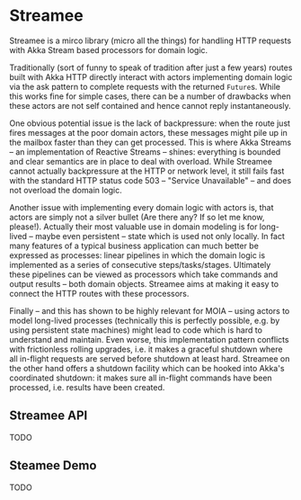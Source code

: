 # Streamee #

Streamee is a mirco library (micro all the things) for handling HTTP requests with Akka Stream based
processors for domain logic.

Traditionally (sort of funny to speak of tradition after just a few years) routes built with Akka
HTTP directly interact with actors implementing domain logic via the ask pattern to complete
requests with the returned `Future`s. While this works fine for simple cases, there can be a number
of drawbacks when these actors are not self contained and hence cannot reply instantaneously.

One obvious potential issue is the lack of backpressure: when the route just fires messages at the
poor domain actors, these messages might pile up in the mailbox faster than they can get processed.
This is where Akka Streams – an implementation of Reactive Streams – shines: everything is bounded
and clear semantics are in place to deal with overload. While Streamee cannot actually backpressure
at the HTTP or network level, it still fails fast with the standard HTTP status code 503 – "Service
Unavailable" – and does not overload the domain logic.

Another issue with implementing every domain logic with actors is, that actors are simply not a
silver bullet (Are there any? If so let me know, please!). Actually their most valuable use in
domain modeling is for long-lived – maybe even persistent – state which is used not only locally. In
fact many features of a typical business application can much better be expressed as processes: 
linear pipelines in which the domain logic is implemented as a series of consecutive
steps/tasks/stages. Ultimately these pipelines can be viewed as processors which take commands and 
output results – both domain objects. Streamee aims at making it easy to connect the HTTP routes
with these processors.

Finally – and this has shown to be highly relevant for MOIA – using actors to model long-lived
processes (technically this is perfectly possible, e.g. by using persistent state machines) might
lead to code which is hard to understand and maintain. Even worse, this implementation pattern
conflicts with frictionless rolling upgrades, i.e. it makes a graceful shutdown where all in-flight
requests are served before shutdown at least hard. Streamee on the other hand offers a
shutdown facility which can be hooked into Akka's coordinated shutdown: it makes sure all in-flight
commands have been processed, i.e. results have been created.

## Streamee API

TODO

## Steamee Demo

TODO
